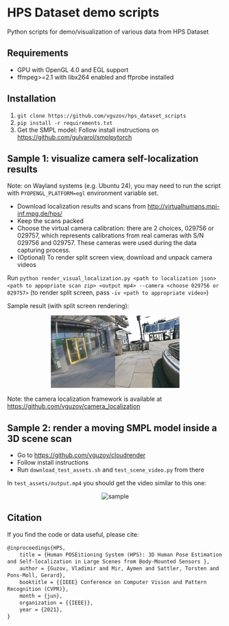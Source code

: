 # HPS Dataset demo scripts
Python scripts for demo/visualization of various data from HPS Dataset

## Requirements
- GPU with OpenGL 4.0 and EGL support
- ffmpeg>=2.1 with libx264 enabled and ffprobe installed

## Installation
1. `git clone https://github.com/vguzov/hps_dataset_scripts`
2. `pip install -r requirements.txt`
3. Get the SMPL model: Follow install instructions on https://github.com/gulvarol/smplpytorch

## Sample 1: visualize camera self-localization results
Note: on Wayland systems (e.g. Ubuntu 24), you may need to run the script with `PYOPENGL_PLATFORM=egl` environment variable set.
- Download localization results and scans from http://virtualhumans.mpi-inf.mpg.de/hps/
- Keep the scans packed
- Choose the virtual camera calibration: there are 2 choices, 
  029756 or 029757, which represents calibrations from real cameras with S/N 029756 and 029757. 
  These cameras were used during the data capturing process.
- (Optional) To render split screen view, download and unpack camera videos

Run `python render_visual_localization.py <path to localization json> <path to appopriate scan zip> <output mp4> --camera <choose 029756 or 029757>`
(to render split screen, pass `-iv <path to appropriate video>`)

Sample result (with split screen rendering):
<p align="center">
<img src="images/split_screen_sample.png" alt="sample" width="300"/>
</p>

Note: the camera localization framework is available at https://github.com/vguzov/camera_localization

## Sample 2: render a moving SMPL model inside a 3D scene scan
- Go to https://github.com/vguzov/cloudrender
- Follow install instructions
- Run `download_test_assets.sh` and `test_scene_video.py` from there

In `test_assets/output.mp4` you should get the video similar to this one:
<p align="center">
<img src="https://github.com/vguzov/cloudrender/raw/main/images/test_scene_video_output_example.gif" alt="sample" width="320"/>
</p>

## Citation

If you find the code or data useful, please cite: 

```
@inproceedings{HPS,
    title = {Human POSEitioning System (HPS): 3D Human Pose Estimation and Self-localization in Large Scenes from Body-Mounted Sensors },
    author = {Guzov, Vladimir and Mir, Aymen and Sattler, Torsten and Pons-Moll, Gerard},
    booktitle = {{IEEE} Conference on Computer Vision and Pattern Recognition (CVPR)},
    month = {jun},
    organization = {{IEEE}},
    year = {2021},
}
```